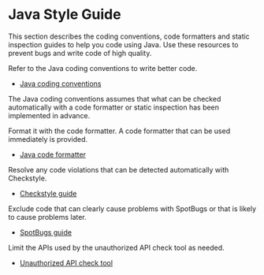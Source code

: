 # Java Style Guide

This section describes the coding conventions, code formatters and static inspection guides to help you code using Java.
Use these resources to prevent bugs and write code of high quality.

Refer to the Java coding conventions to write better code.

- [Java coding conventions](./java-style-guide.md)

The Java coding conventions assumes that what can be checked automatically with a code formatter or static inspection has been implemented in advance.

Format it with the code formatter. 
A code formatter that can be used immediately is provided.

- [Java code formatter](./code-formatter.md)

Resolve any code violations that can be detected automatically with Checkstyle.

- [Checkstyle guide](./staticanalysis/checkstyle/README.md)

Exclude code that can clearly cause problems with SpotBugs or that is likely to cause problems later.

- [SpotBugs guide](./staticanalysis/spotbugs/README.md)

Limit the APIs used by the unauthorized API check tool as needed.

- [Unauthorized API check tool](./staticanalysis/unpublished-api/README.md)

